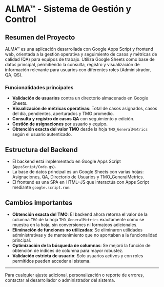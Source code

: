 # ALMA™ - Sistema de Gestión y Control

## Resumen del Proyecto
ALMA™ es una aplicación desarrollada con Google Apps Script y frontend web, orientada a la gestión operativa y seguimiento de casos y métricas de calidad (QA) para equipos de trabajo. Utiliza Google Sheets como base de datos principal, permitiendo la consulta, registro y visualización de información relevante para usuarios con diferentes roles (Administrador, QA, QS).

### Funcionalidades principales
- **Validación de usuarios** contra un directorio almacenado en Google Sheets.
- **Visualización de métricas operativas**: Total de casos asignados, casos del día, pendientes, aperturados y TMO promedio.
- **Consulta y registro de casos QA** con seguimiento y edición.
- **Gestión de asignaciones** por usuario y equipo.
- **Obtención exacta del valor TMO** desde la hoja `TMO_GeneralMetrics` según el usuario autenticado.

## Estructura del Backend
- El backend está implementado en Google Apps Script (`AppsScript/Code.gs`).
- La base de datos principal es un Google Sheets con varias hojas: Asignaciones, QA, Directorio de Usuarios y TMO_GeneralMetrics.
- El frontend es una SPA en HTML+JS que interactúa con Apps Script mediante `google.script.run`.

## Cambios importantes
- **Obtención exacta del TMO**: El backend ahora retorna el valor de la columna `TMO` de la hoja `TMO_GeneralMetrics` exactamente como se muestra en la hoja, sin conversiones ni formateos adicionales.
- **Eliminación de funciones no utilizadas**: Se eliminaron utilidades administrativas y de mantenimiento que no aportaban a la funcionalidad principal.
- **Optimización de la búsqueda de columnas**: Se mejoró la función de obtención de índices de columna para mayor robustez.
- **Validación estricta de usuario**: Solo usuarios activos y con roles permitidos pueden acceder al sistema.

---

Para cualquier ajuste adicional, personalización o reporte de errores, contactar al desarrollador o administrador del sistema.